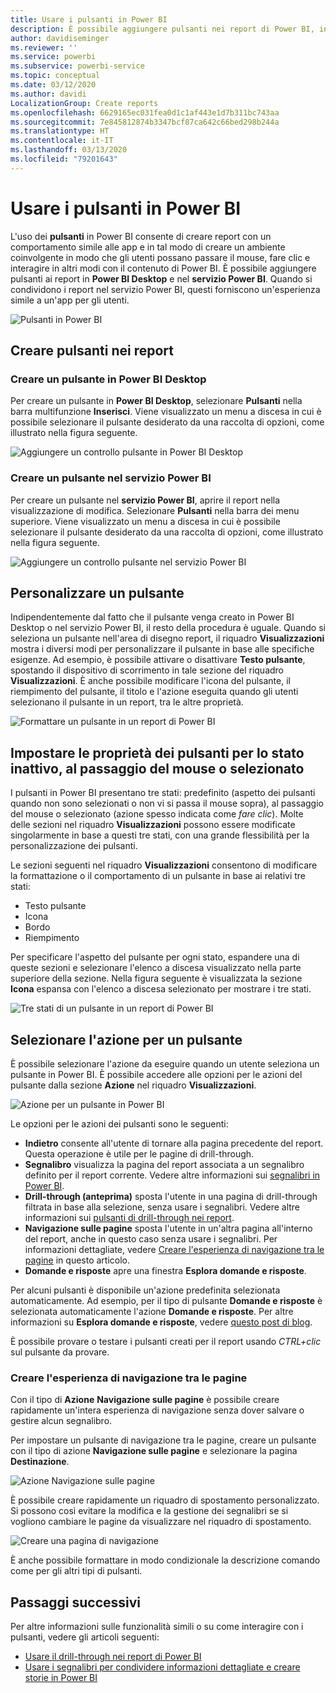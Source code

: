 ```yaml
---
title: Usare i pulsanti in Power BI
description: È possibile aggiungere pulsanti nei report di Power BI, in modo che il comportamento dei report sia simile a quello delle app per un maggiore coinvolgimento degli utenti.
author: davidiseminger
ms.reviewer: ''
ms.service: powerbi
ms.subservice: powerbi-service
ms.topic: conceptual
ms.date: 03/12/2020
ms.author: davidi
LocalizationGroup: Create reports
ms.openlocfilehash: 6629165ec031fea0d1c1af443e1d7b311bc743aa
ms.sourcegitcommit: 7e845812874b3347bcf87ca642c66bed298b244a
ms.translationtype: HT
ms.contentlocale: it-IT
ms.lasthandoff: 03/13/2020
ms.locfileid: "79201643"
---
```

# <a name="use-buttons-in-power-bi"></a>Usare i pulsanti in Power BI
L'uso dei **pulsanti** in Power BI consente di creare report con un comportamento simile alle app e in tal modo di creare un ambiente coinvolgente in modo che gli utenti possano passare il mouse, fare clic e interagire in altri modi con il contenuto di Power BI. È possibile aggiungere pulsanti ai report in **Power BI Desktop** e nel **servizio Power BI**. Quando si condividono i report nel servizio Power BI, questi forniscono un'esperienza simile a un'app per gli utenti.

![Pulsanti in Power BI](media/desktop-buttons/power-bi-buttons.png)

## <a name="create-buttons-in-reports"></a>Creare pulsanti nei report

### <a name="create-a-button-in-power-bi-desktop"></a>Creare un pulsante in Power BI Desktop

Per creare un pulsante in **Power BI Desktop**, selezionare **Pulsanti** nella barra multifunzione **Inserisci**. Viene visualizzato un menu a discesa in cui è possibile selezionare il pulsante desiderato da una raccolta di opzioni, come illustrato nella figura seguente. 

![Aggiungere un controllo pulsante in Power BI Desktop](media/desktop-buttons/power-bi-button-dropdown.png)

### <a name="create-a-button-in-the-power-bi-service"></a>Creare un pulsante nel servizio Power BI

Per creare un pulsante nel **servizio Power BI**, aprire il report nella visualizzazione di modifica. Selezionare **Pulsanti** nella barra dei menu superiore. Viene visualizzato un menu a discesa in cui è possibile selezionare il pulsante desiderato da una raccolta di opzioni, come illustrato nella figura seguente. 

![Aggiungere un controllo pulsante nel servizio Power BI](media/desktop-buttons/power-bi-button-service-dropdown.png)

## <a name="customize-a-button"></a>Personalizzare un pulsante

Indipendentemente dal fatto che il pulsante venga creato in Power BI Desktop o nel servizio Power BI, il resto della procedura è uguale. Quando si seleziona un pulsante nell'area di disegno report, il riquadro **Visualizzazioni** mostra i diversi modi per personalizzare il pulsante in base alle specifiche esigenze. Ad esempio, è possibile attivare o disattivare **Testo pulsante**, spostando il dispositivo di scorrimento in tale sezione del riquadro **Visualizzazioni**. È anche possibile modificare l'icona del pulsante, il riempimento del pulsante, il titolo e l'azione eseguita quando gli utenti selezionano il pulsante in un report, tra le altre proprietà.

![Formattare un pulsante in un report di Power BI](media/desktop-buttons/power-bi-button-properties.png)

## <a name="set-button-properties-when-idle-hovered-over-or-selected"></a>Impostare le proprietà dei pulsanti per lo stato inattivo, al passaggio del mouse o selezionato

I pulsanti in Power BI presentano tre stati: predefinito (aspetto dei pulsanti quando non sono selezionati o non vi si passa il mouse sopra), al passaggio del mouse o selezionato (azione spesso indicata come *fare clic*). Molte delle sezioni nel riquadro **Visualizzazioni** possono essere modificate singolarmente in base a questi tre stati, con una grande flessibilità per la personalizzazione dei pulsanti.

Le sezioni seguenti nel riquadro **Visualizzazioni** consentono di modificare la formattazione o il comportamento di un pulsante in base ai relativi tre stati:

* Testo pulsante
* Icona
* Bordo
* Riempimento

Per specificare l'aspetto del pulsante per ogni stato, espandere una di queste sezioni e selezionare l'elenco a discesa visualizzato nella parte superiore della sezione. Nella figura seguente è visualizzata la sezione **Icona** espansa con l'elenco a discesa selezionato per mostrare i tre stati.

![Tre stati di un pulsante in un report di Power BI](media/desktop-buttons/power-bi-button-format.png)


## <a name="select-the-action-for-a-button"></a>Selezionare l'azione per un pulsante

È possibile selezionare l'azione da eseguire quando un utente seleziona un pulsante in Power BI. È possibile accedere alle opzioni per le azioni del pulsante dalla sezione **Azione** nel riquadro **Visualizzazioni**.

![Azione per un pulsante in Power BI](media/desktop-buttons/power-bi-button-action.png)

Le opzioni per le azioni dei pulsanti sono le seguenti:

- **Indietro** consente all'utente di tornare alla pagina precedente del report. Questa operazione è utile per le pagine di drill-through.
- **Segnalibro** visualizza la pagina del report associata a un segnalibro definito per il report corrente. Vedere altre informazioni sui [segnalibri in Power BI](desktop-bookmarks.md). 
- **Drill-through (anteprima)** sposta l'utente in una pagina di drill-through filtrata in base alla selezione, senza usare i segnalibri. Vedere altre informazioni sui [pulsanti di drill-through nei report](desktop-drill-through-buttons.md).
- **Navigazione sulle pagine** sposta l'utente in un'altra pagina all'interno del report, anche in questo caso senza usare i segnalibri. Per informazioni dettagliate, vedere [Creare l'esperienza di navigazione tra le pagine](#create-page-navigation) in questo articolo.
- **Domande e risposte** apre una finestra **Esplora domande e risposte**. 

Per alcuni pulsanti è disponibile un'azione predefinita selezionata automaticamente. Ad esempio, per il tipo di pulsante **Domande e risposte** è selezionata automaticamente l'azione **Domande e risposte**. Per altre informazioni su **Esplora domande e risposte**, vedere [questo post di blog](https://powerbi.microsoft.com/blog/power-bi-desktop-april-2018-feature-summary/#Q&AExplorer).

È possibile provare o testare i pulsanti creati per il report usando *CTRL+clic* sul pulsante da provare. 

### <a name="create-page-navigation"></a>Creare l'esperienza di navigazione tra le pagine

Con il tipo di **Azione** **Navigazione sulle pagine** è possibile creare rapidamente un'intera esperienza di navigazione senza dover salvare o gestire alcun segnalibro.

Per impostare un pulsante di navigazione tra le pagine, creare un pulsante con il tipo di azione **Navigazione sulle pagine** e selezionare la pagina **Destinazione**.

![Azione Navigazione sulle pagine](media/desktop-buttons/power-bi-page-navigation.png)

È possibile creare rapidamente un riquadro di spostamento personalizzato. Si possono così evitare la modifica e la gestione dei segnalibri se si vogliono cambiare le pagine da visualizzare nel riquadro di spostamento.

![Creare una pagina di navigazione](media/desktop-buttons/power-bi-build-navigation-pane.png)

È anche possibile formattare in modo condizionale la descrizione comando come per gli altri tipi di pulsanti.

## <a name="next-steps"></a>Passaggi successivi
Per altre informazioni sulle funzionalità simili o su come interagire con i pulsanti, vedere gli articoli seguenti:

* [Usare il drill-through nei report di Power BI](desktop-drillthrough.md)
* [Usare i segnalibri per condividere informazioni dettagliate e creare storie in Power BI](desktop-bookmarks.md)

